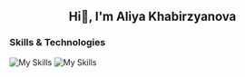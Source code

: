 <center><h2>Hi👋, I'm Aliya Khabirzyanova</h2></center>



### Skills & Technologies
![My Skills](https://go-skill-icons.vercel.app/api/icons?i=python,pytorch,huggingface)
![My Skills](https://go-skill-icons.vercel.app/api/icons?i=sql)
<!-- 
<img src="python.svg" alt="Python" width="50" />
-->


<!--
**Khabirzyanova/Khabirzyanova** is a ✨ _special_ ✨ repository because its `README.md` (this file) appears on your GitHub profile.

Here are some ideas to get you started:

- 🔭 I’m currently working on ...
- 🌱 I’m currently learning ...
- 👯 I’m looking to collaborate on ...
- 🤔 I’m looking for help with ...
- 💬 Ask me about ...
- 📫 How to reach me: ...
- 😄 Pronouns: ...
- ⚡ Fun fact: ...
-->
